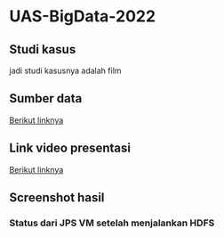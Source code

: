 # UAS-BigData-2022

## Studi kasus
jadi studi kasusnya adalah film

## Sumber data

[Berikut linknya](https://github.com/ferdyfebriyanto/UAS-BigData-2022/blob/main/film.csv)

## Link video presentasi
[Berikut linknya](youtube.com)

## Screenshot hasil

### Status dari JPS VM setelah menjalankan HDFS






